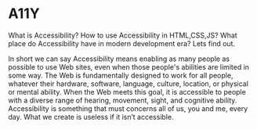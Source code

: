 # A11Y
What is Accessibility? How to use Accessibility in HTML,CSS,JS? What place do Accessibility have in modern development era? Lets find out.


In short we can say Accessibility means enabling as many people as possible to use Web sites, even when those people's abilities are limited in some way.
The Web is fundamentally designed to work for all people, whatever their hardware, software, language, culture, location, or physical or mental ability. When the Web meets this goal, it is accessible to people with a diverse range of hearing, movement, sight, and cognitive ability.
Accessibility is something that must concerns all of us, you and me, every day. What we create is useless if it isn’t accessible.

